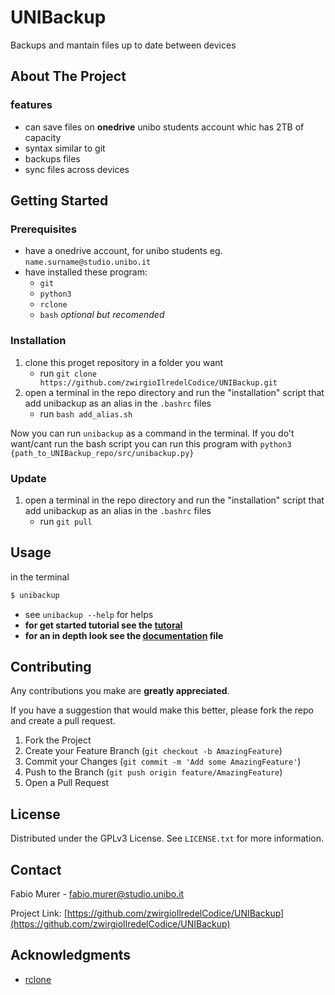 # UNIBackup

Backups and mantain files up to date between devices


## About The Project

### features

* can save files on __onedrive__ unibo students account whic has 2TB of capacity
* syntax similar to git
* backups files
* sync files across devices

## Getting Started

### Prerequisites

* have a onedrive account, for unibo students eg. `name.surname@studio.unibo.it`
* have installed these program:
    * `git`
    * `python3`
    * `rclone`
    * `bash` *optional but recomended*


### Installation

1. clone this proget repository in a folder you want
    * run `git clone https://github.com/zwirgioIlredelCodice/UNIBackup.git`
2. open a terminal in the repo directory and run the "installation" script that add unibackup as an alias in the `.bashrc` files
    * run `bash add_alias.sh`

Now you can run `unibackup` as a command in the terminal.
If you do't want/cant run the bash script you can run this program with `python3 {path_to_UNIBackup_repo/src/unibackup.py}`


### Update

1. open a terminal in the repo directory and run the "installation" script that add unibackup as an alias in the `.bashrc` files
    * run `git pull`


## Usage

in the terminal

```bash
$ unibackup
```

* see `unibackup --help` for helps
* __for get started tutorial see the [tutoral](TUTORIAL.md)__
* __for an in depth look see the [documentation](DOCUMENTATION.md) file__


## Contributing

Any contributions you make are **greatly appreciated**.

If you have a suggestion that would make this better, please fork the repo and create a pull request.

1. Fork the Project
2. Create your Feature Branch (`git checkout -b AmazingFeature`)
3. Commit your Changes (`git commit -m 'Add some AmazingFeature'`)
4. Push to the Branch (`git push origin feature/AmazingFeature`)
5. Open a Pull Request


## License

Distributed under the GPLv3 License. See `LICENSE.txt` for more information.


## Contact

Fabio Murer - fabio.murer@studio.unibo.it

Project Link: [https://github.com/zwirgioIlredelCodice/UNIBackup](https://github.com/zwirgioIlredelCodice/UNIBackup)


## Acknowledgments

* [rclone](https://rclone.org/)


